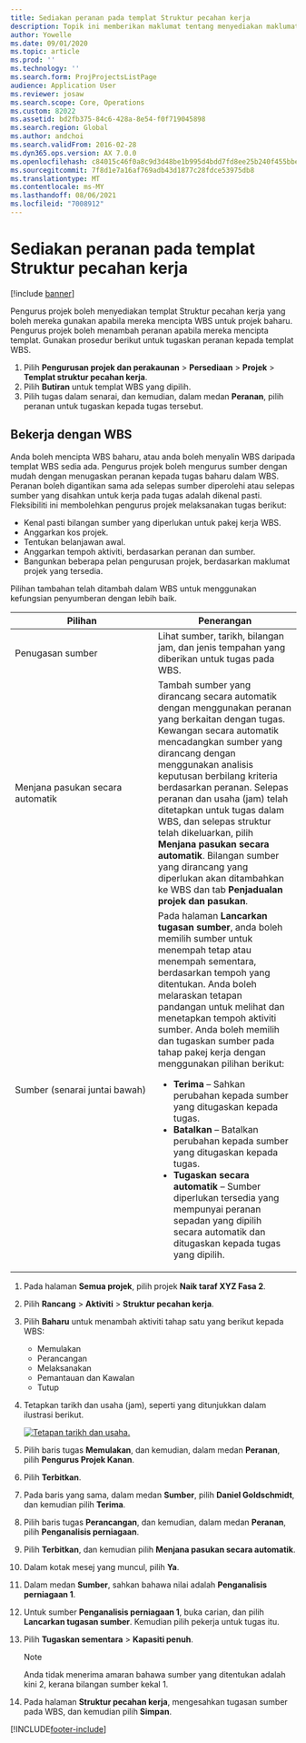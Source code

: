 ```yaml
---
title: Sediakan peranan pada templat Struktur pecahan kerja
description: Topik ini memberikan maklumat tentang menyediakan maklumat peranan pada templat Struktur pecahan kerja.
author: Yowelle
ms.date: 09/01/2020
ms.topic: article
ms.prod: ''
ms.technology: ''
ms.search.form: ProjProjectsListPage
audience: Application User
ms.reviewer: josaw
ms.search.scope: Core, Operations
ms.custom: 82022
ms.assetid: bd2fb375-84c6-428a-8e54-f0f719045898
ms.search.region: Global
ms.author: andchoi
ms.search.validFrom: 2016-02-28
ms.dyn365.ops.version: AX 7.0.0
ms.openlocfilehash: c84015c46f0a8c9d3d48be1b995d4bdd7fd8ee25b240f455bbe2031f42adc0f5
ms.sourcegitcommit: 7f8d1e7a16af769adb43d1877c28fdce53975db8
ms.translationtype: MT
ms.contentlocale: ms-MY
ms.lasthandoff: 08/06/2021
ms.locfileid: "7008912"
---
```

# <a name="set-up-roles-on-work-breakdown-structure-templates"></a>Sediakan peranan pada templat Struktur pecahan kerja

[!include [banner](../includes/banner.md)]

Pengurus projek boleh menyediakan templat Struktur pecahan kerja yang boleh mereka gunakan apabila mereka mencipta WBS untuk projek baharu. Pengurus projek boleh menambah peranan apabila mereka mencipta templat. Gunakan prosedur berikut untuk tugaskan peranan kepada templat WBS.

1. Pilih **Pengurusan projek dan perakaunan** > **Persediaan** > **Projek** > **Templat struktur pecahan kerja**.
2. Pilih **Butiran** untuk templat WBS yang dipilih.
3. Pilih tugas dalam senarai, dan kemudian, dalam medan **Peranan**, pilih peranan untuk tugaskan kepada tugas tersebut.

## <a name="work-with-a-wbs"></a>Bekerja dengan WBS

Anda boleh mencipta WBS baharu, atau anda boleh menyalin WBS daripada templat WBS sedia ada. Pengurus projek boleh mengurus sumber dengan mudah dengan menugaskan peranan kepada tugas baharu dalam WBS. Peranan boleh digantikan sama ada selepas sumber diperolehi atau selepas sumber yang disahkan untuk kerja pada tugas adalah dikenal pasti. Fleksibiliti ini membolehkan pengurus projek melaksanakan tugas berikut:

- Kenal pasti bilangan sumber yang diperlukan untuk pakej kerja WBS.
- Anggarkan kos projek.
- Tentukan belanjawan awal.
- Anggarkan tempoh aktiviti, berdasarkan peranan dan sumber.
- Bangunkan beberapa pelan pengurusan projek, berdasarkan maklumat projek yang tersedia.

Pilihan tambahan telah ditambah dalam WBS untuk menggunakan kefungsian penyumberan dengan lebih baik.

<table>
<colgroup>
<col width="50%" />
<col width="50%" />
</colgroup>
<thead>
<tr class="header">
<th>Pilihan</th>
<th>Penerangan</th>
</tr>
</thead>
<tbody>
<tr class="odd">
<td>Penugasan sumber</td>
<td>Lihat sumber, tarikh, bilangan jam, dan jenis tempahan yang diberikan untuk tugas pada WBS.</td>
</tr>
<tr class="even">
<td>Menjana pasukan secara automatik</td>
<td>Tambah sumber yang dirancang secara automatik dengan menggunakan peranan yang berkaitan dengan tugas. Kewangan secara automatik mencadangkan sumber yang dirancang dengan menggunakan analisis keputusan berbilang kriteria berdasarkan peranan. Selepas peranan dan usaha (jam) telah ditetapkan untuk tugas dalam WBS, dan selepas struktur telah dikeluarkan, pilih <strong>Menjana pasukan secara automatik</strong>. Bilangan sumber yang dirancang yang diperlukan akan ditambahkan ke WBS dan tab <strong>Penjadualan projek dan pasukan</strong>.</td>
</tr>
<tr class="odd">
<td>Sumber (senarai juntai bawah)</td>
<td>Pada halaman <strong>Lancarkan tugasan sumber</strong>, anda boleh memilih sumber untuk menempah tetap atau menempah sementara, berdasarkan tempoh yang ditentukan. Anda boleh melaraskan tetapan pandangan untuk melihat dan menetapkan tempoh aktiviti sumber. Anda boleh memilih dan tugaskan sumber pada tahap pakej kerja dengan menggunakan pilihan berikut:
<ul>
<li><strong>Terima</strong> – Sahkan perubahan kepada sumber yang ditugaskan kepada tugas.</li>
<li><strong>Batalkan</strong> – Batalkan perubahan kepada sumber yang ditugaskan kepada tugas.</li>
<li><strong>Tugaskan secara automatik</strong> – Sumber diperlukan tersedia yang mempunyai peranan sepadan yang dipilih secara automatik dan ditugaskan kepada tugas yang dipilih.</li>
</ul></td>
</tr>
</tbody>
</table>

1. Pada halaman **Semua projek**, pilih projek **Naik taraf XYZ Fasa 2**.
2. Pilih **Rancang** > **Aktiviti** > **Struktur pecahan kerja**.
3. Pilih **Baharu** untuk menambah aktiviti tahap satu yang berikut kepada WBS:

    - Memulakan
    - Perancangan
    - Melaksanakan
    - Pemantauan dan Kawalan
    - Tutup

4. Tetapkan tarikh dan usaha (jam), seperti yang ditunjukkan dalam ilustrasi berikut.

    [![Tetapan tarikh dan usaha.](./media/projectresourcing10.jpg)](./media/projectresourcing10.jpg)

5. Pilih baris tugas **Memulakan**, dan kemudian, dalam medan **Peranan**, pilih **Pengurus Projek Kanan**.
6. Pilih **Terbitkan**.
7. Pada baris yang sama, dalam medan **Sumber**, pilih **Daniel Goldschmidt**, dan kemudian pilih **Terima**.
8. Pilih baris tugas **Perancangan**, dan kemudian, dalam medan **Peranan**, pilih **Penganalisis perniagaan**.
9. Pilih **Terbitkan**, dan kemudian pilih **Menjana pasukan secara automatik**.
10. Dalam kotak mesej yang muncul, pilih **Ya**.
11. Dalam medan **Sumber**, sahkan bahawa nilai adalah **Penganalisis perniagaan 1**.
12. Untuk sumber **Penganalisis perniagaan 1**, buka carian, dan pilih **Lancarkan tugasan sumber**. Kemudian pilih pekerja untuk tugas itu.
13. Pilih **Tugaskan sementara** &gt; **Kapasiti penuh**.

    > [!NOTE] 
    > Anda tidak menerima amaran bahawa sumber yang ditentukan adalah kini 2, kerana bilangan sumber kekal 1.

14. Pada halaman **Struktur pecahan kerja**, mengesahkan tugasan sumber pada WBS, dan kemudian pilih **Simpan**.


[!INCLUDE[footer-include](../includes/footer-banner.md)]